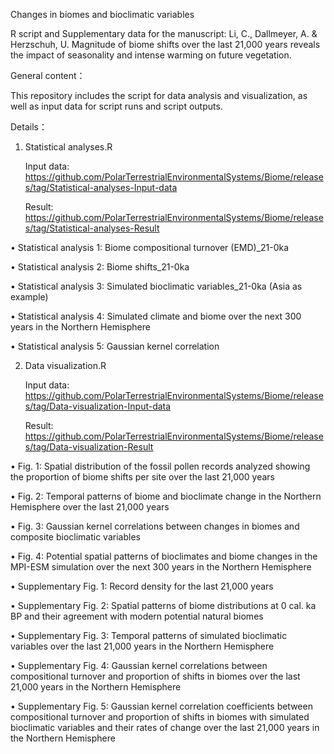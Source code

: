 Changes in biomes and bioclimatic variables

R script and Supplementary data for the manuscript: Li, C., Dallmeyer, A. & Herzschuh, U. Magnitude of biome shifts over the last 21,000 years reveals the impact of seasonality and intense warming on future vegetation.

General content：

This repository includes the script for data analysis and visualization, as well as input data for script runs and script outputs.

Details：

1. Statistical analyses.R

   Input data: https://github.com/PolarTerrestrialEnvironmentalSystems/Biome/releases/tag/Statistical-analyses-Input-data
   
   Result: https://github.com/PolarTerrestrialEnvironmentalSystems/Biome/releases/tag/Statistical-analyses-Result
   
•	Statistical analysis 1: Biome compositional turnover (EMD)_21-0ka

•	Statistical analysis 2: Biome shifts_21-0ka

•	Statistical analysis 3: Simulated bioclimatic variables_21-0ka (Asia as example)

•	Statistical analysis 4: Simulated climate and biome over the next 300 years in the Northern Hemisphere

•	Statistical analysis 5: Gaussian kernel correlation

2. Data visualization.R
   
   Input data: https://github.com/PolarTerrestrialEnvironmentalSystems/Biome/releases/tag/Data-visualization-Input-data
   
   Result: https://github.com/PolarTerrestrialEnvironmentalSystems/Biome/releases/tag/Data-visualization-Result
   
•	Fig. 1: Spatial distribution of the fossil pollen records analyzed showing the proportion of biome shifts per site over the last 21,000 years

•	Fig. 2: Temporal patterns of biome and bioclimate change in the Northern Hemisphere over the last 21,000 years

•	Fig. 3: Gaussian kernel correlations between changes in biomes and composite bioclimatic variables

•	Fig. 4: Potential spatial patterns of bioclimates and biome changes in the MPI-ESM simulation over the next 300 years in the Northern Hemisphere

•	Supplementary Fig. 1: Record density for the last 21,000 years

•	Supplementary Fig. 2: Spatial patterns of biome distributions at 0 cal. ka BP and their agreement with modern potential natural biomes

•	Supplementary Fig. 3: Temporal patterns of simulated bioclimatic variables over the last 21,000 years in the Northern Hemisphere

•	Supplementary Fig. 4: Gaussian kernel correlations between compositional turnover and proportion of shifts in biomes over the last 21,000 years in the Northern Hemisphere

•	Supplementary Fig. 5: Gaussian kernel correlation coefficients between compositional turnover and proportion of shifts in biomes with simulated bioclimatic variables and their rates of change over the last 21,000 years in the Northern Hemisphere 
